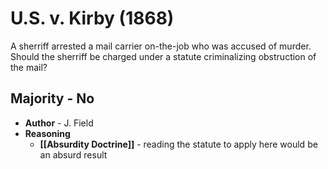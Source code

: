 # U.S. v. Kirby (1868)
A sherriff arrested a mail carrier on-the-job who was accused of murder. Should the sherriff be charged under a statute criminalizing obstruction of the mail?

## Majority - No
* **Author** - J. Field
* **Reasoning**
	* **[[Absurdity Doctrine]]** - reading the statute to apply here would be an absurd result